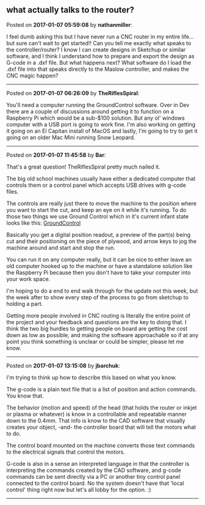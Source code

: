 ## what actually talks to the router?
Posted on **2017-01-07 05:59:08** by **nathanmiller**:

I feel dumb asking this but I have never run a CNC router in my entire life... but sure can't wait to get started!! Can you tell me exactly what speaks to the controller/router? I know I can create designs in Sketchup or similar software, and I think I understand how to prepare and export the design as G-code in a .dxf file. But what happens next? What software do I load the .dxf file into that speaks directly to the Maslow controller, and makes the CNC magic happen?

---

Posted on **2017-01-07 06:26:09** by **TheRiflesSpiral**:

You'll need a computer running the GroundControl software. Over in Dev there are a couple of discussions around getting it to function on a Raspberry Pi which would be a sub-$100 solution. But any ol' windows computer with a USB port is going to work fine. I'm also working on getting it going on an El Capitan install of MacOS and lastly, I'm going to try to get it going on an older Mac Mini running Snow Leopard.

---

Posted on **2017-01-07 11:45:58** by **Bar**:

That's a great question! TheRiflesSpiral pretty much nailed it.



The big old school machines usually have either a dedicated computer that controls them or a control panel which accepts USB drives with g-code files. 



The controls are really just there to move the machine to the position where you want to start the cut, and keep an eye on it while it's running. To do those two things we use Ground Control which in it's current infant state looks like this:  [GroundControl](/images/pm/pmfl_groundcontrol.jpg.jpg) 



Basically you get a digital position readout, a preview of the part(s) being cut and their positioning on the piece of plywood, and arrow keys to jog the machine around and start and stop the run.



You can run it on any computer really, but it can be nice to either leave an old computer hooked up to the machine or have a standalone solution like the Raspberry Pi because then you don't have to take your computer into your work space. 



I'm hoping to do a end to end walk through for the update not this week, but the week after to show every step of the process to go from sketchup to  holding a part. 



Getting more people involved in CNC routing is literally the entire point of the project and your feedback and questions are the key to doing that. I think the two big hurdles to getting people on board are getting the cost down as low as possible, and making the software approachable so if at any point you think something is unclear or could be simpler, please let me know.

---

Posted on **2017-01-07 13:15:08** by **jbarchuk**:

I'm trying to think up how to describe this based on what you know.



The g-code is a plain text file that is a list of position and action commands. You know that.



The behavior (motion and speed) of the head (that holds the router or inkjet or plasma or whatever) is know in a controllable and repeatable manner down to the 0.4mm. That info is know to the CAD software that visually creates your object, -and- the controller board that will tell the motors what to do.



The control board mounted on the machine converts those text commands to the electrical signals that control the motors.



G-code is also in a sense an interpreted language in that the controller is interpreting the commands created by the CAD software, and g-code commands can be sent directly via a PC or another tiny control panel connected to the control board. No the system doesn't have that 'local control' thing right now but let's all lobby for the option. :)

---

